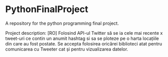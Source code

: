 # PythonFinalProject
 A repository for the python programming final project.

 Project description: [RO]
 Folosind API-ul Twitter să se ia cele mai recente x tweet-uri ce contin un anumit hashtag si sa
 se ploteze pe o harta locațiile din care au fost postate.
 Se accepta folosirea oricărei biblioteci atat pentru comunicarea cu Tweeter cat și pentru
 vizualizarea datelor.
